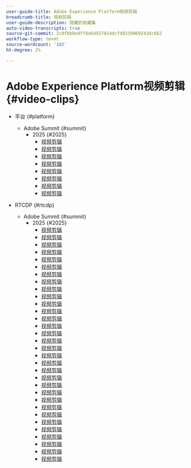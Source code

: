 ```yaml
---
user-guide-title: Adobe Experience Platform视频剪辑
breadcrumb-title: 视频剪辑
user-guide-description: 隐藏的收藏集
auto-video-transcripts: true
source-git-commit: 2c0fbb8edff8e6d937014dcfd0339069243dc662
workflow-type: tm+mt
source-wordcount: '102'
ht-degree: 2%

---
```



# Adobe Experience Platform视频剪辑 {#video-clips}

+ 平台 {#platform}
   + Adobe Summit {#summit}
      + 2025 {#2025}
         + [视频剪辑](platform/summit/2025/adobe-experience-platform-building-connected-customer-journeys.md)
         + [视频剪辑](platform/summit/2025/adobe-s-internal-use-of-aep-driving-experience-led-growth.md)
         + [视频剪辑](platform/summit/2025/architecting-adobe-experience-platform-for-scalability.md)
         + [视频剪辑](platform/summit/2025/key-takeaways-for-deploying-aep-at-scale.md)
         + [视频剪辑](platform/summit/2025/managing-data-governance-and-access-in-aep.md)
         + [视频剪辑](platform/summit/2025/optimizing-aep-with-sandbox-tooling.md)
         + [视频剪辑](platform/summit/2025/run-and-operate-strategies-for-aep-at-scale.md)
         + [视频剪辑](platform/summit/2025/single-vs-multi-sandbox-approach-in-aep.md)

+ RTCDP {#rtcdp}
   + Adobe Summit {#summit}
      + 2025 {#2025}
         + [视频剪辑](rtcdp/summit/2025/accelerating-your-audience-strategy-with-real-time-cdp.md)
         + [视频剪辑](rtcdp/summit/2025/adobe-s-approach-to-audience-strategy-and-activation.md)
         + [视频剪辑](rtcdp/summit/2025/adobe-s-approach-to-member-onboarding-and-retention.md)
         + [视频剪辑](rtcdp/summit/2025/adobe-s-internal-use-of-aep-driving-retention-with-data-driven-journeys.md)
         + [视频剪辑](rtcdp/summit/2025/adobe-s-internal-use-of-unified-profiles-for-creative-cloud.md)
         + [视频剪辑](rtcdp/summit/2025/ai-assistant-boosting-productivity-in-audience-management.md)
         + [视频剪辑](rtcdp/summit/2025/ai-assistant-for-audiences-optimizing-audience-strategies.md)
         + [视频剪辑](rtcdp/summit/2025/audience-agent-proactive-audience-health-monitoring.md)
         + [视频剪辑](rtcdp/summit/2025/audience-portal-centralizing-and-managing-audiences.md)
         + [视频剪辑](rtcdp/summit/2025/audience-portal-centralizing-data-for-better-marketing-decisions.md)
         + [视频剪辑](rtcdp/summit/2025/best-practices-for-data-modeling-in-adobe-experience-platform.md)
         + [视频剪辑](rtcdp/summit/2025/best-practices-for-schema-design-in-adobe-experience-platform.md)
         + [视频剪辑](rtcdp/summit/2025/creating-targeted-audiences-with-ai-assistant.md)
         + [视频剪辑](rtcdp/summit/2025/customer-centric-approach-vs-campaign-centric-approach.md)
         + [视频剪辑](rtcdp/summit/2025/defining-customer-experience-use-cases.md)
         + [视频剪辑](rtcdp/summit/2025/discover-activate-and-measure-with-real-time-cdp-collaboration.md)
         + [视频剪辑](rtcdp/summit/2025/end-to-end-use-case-activation-process.md)
         + [视频剪辑](rtcdp/summit/2025/evolving-customer-experience-maturity.md)
         + [视频剪辑](rtcdp/summit/2025/expanding-high-value-audiences-with-look-alike-models.md)
         + [视频剪辑](rtcdp/summit/2025/federated-audience-composition-expanding-audience-reach.md)
         + [视频剪辑](rtcdp/summit/2025/federated-audience-composition-expanding-your-reach.md)
         + [视频剪辑](rtcdp/summit/2025/federated-audience-composition-unifying-data-for-real-time-marketing.md)
         + [视频剪辑](rtcdp/summit/2025/how-ai-assistant-transforms-data-insights-in-real-time-cdp.md)
         + [视频剪辑](rtcdp/summit/2025/how-ai-enhances-real-time-cdp-with-predictive-insights.md)
         + [视频剪辑](rtcdp/summit/2025/how-real-time-cdp-collaboration-works.md)
         + [视频剪辑](rtcdp/summit/2025/how-to-operate-and-communicate-effectively-in-tiger-teams.md)
         + [视频剪辑](rtcdp/summit/2025/introducing-adobe-s-agent-orchestrator-for-intelligent-activation.md)
         + [视频剪辑](rtcdp/summit/2025/introduction-to-real-time-cdp-collaboration.md)
         + [视频剪辑](rtcdp/summit/2025/key-differentiators-of-real-time-cdp-collaboration.md)
         + [视频剪辑](rtcdp/summit/2025/run-and-operate-strategies-for-scaling-adobe-experience-platform.md)
         + [视频剪辑](rtcdp/summit/2025/the-power-of-ai-in-real-time-cdp-for-audience-optimization.md)
         + [视频剪辑](rtcdp/summit/2025/three-phased-approach-to-audience-driven-marketing.md)

